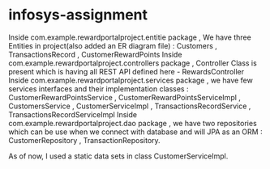 # infosys-assignment

Inside com.example.rewardportalproject.entitie package , We have three Entities in project(also added an ER diagram file) : Customers , TransactionsRecord , CustomerRewardPoints 
Inside com.example.rewardportalproject.controllers package , Controller Class is present which is having all REST API defined here - RewardsController
Inside com.example.rewardportalproject.services package , we have few services interfaces and their implementation classes : CustomerRewardPointsService , CustomerRewardPointsServiceImpl , 
                                                                                                                             CustomersService , CustomerServiceImpl ,
                                                                                                                              TransactionsRecordService , TransactionsRecordServiceImpl
Inside com.example.rewardportalproject.dao package , we have two repositories which can be use when we connect with database and will JPA as an ORM : CustomerRepository , TransactionRepository.

As of now, I used a static data sets in class CustomerServiceImpl.
                                                                       